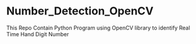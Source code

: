 # Number_Detection_OpenCV
This Repo Contain Python Program using OpenCV library to identify Real Time Hand Digit Number 

